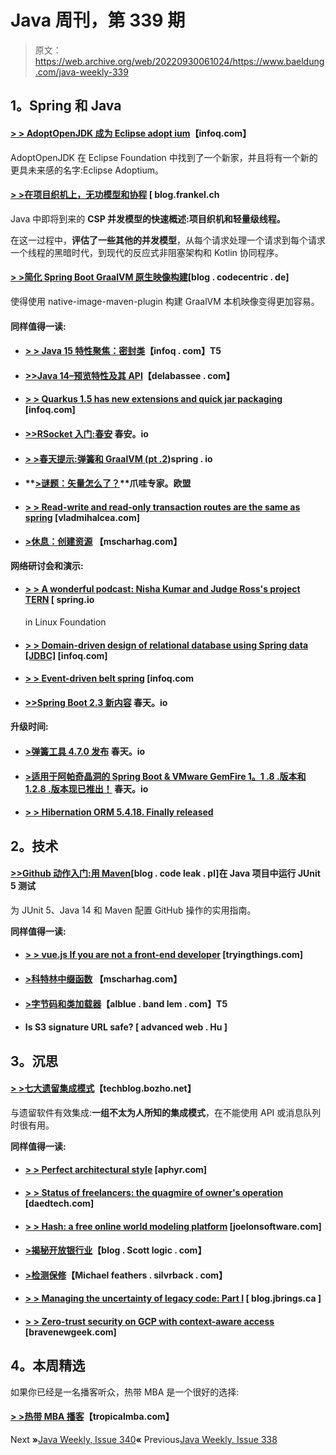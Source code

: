 # Java 周刊，第 339 期

> 原文：<https://web.archive.org/web/20220930061024/https://www.baeldung.com/java-weekly-339>

## **1。Spring 和 Java**

#### [**> > AdoptOpenJDK 成为 Eclipse adopt ium**](https://web.archive.org/web/20220628085033/https://www.infoq.com/news/2020/06/adoptopenjdk-eclipse-adoptium/?utm_campaign=infoq_content&utm_source=infoq&utm_medium=feed&utm_term=Java)【infoq.com】

AdoptOpenJDK 在 Eclipse Foundation 中找到了一个新家，并且将有一个新的更具未来感的名字:Eclipse Adoptium。

#### [**> >在项目织机上，无功模型和协程**](https://web.archive.org/web/20220628085033/https://blog.frankel.ch/project-loom-reactive-coroutines/) [ blog.frankel.ch

Java 中即将到来的 **CSP 并发模型的快速概述:项目织机和轻量级线程。**

在这一过程中，**评估了一些其他的并发模型**，从每个请求处理一个请求到每个请求一个线程的黑暗时代，到现代的反应式非阻塞架构和 Kotlin 协同程序。

#### **[> >简化 Spring Boot GraalVM 原生映像构建](https://web.archive.org/web/20220628085033/https://blog.codecentric.de/en/2020/06/spring-boot-graalvm-native-image-maven-plugin/)**[blog . codecentric . de]

使得使用 native-image-maven-plugin 构建 GraalVM 本机映像变得更加容易。

#### **同样值得一读:**

*   #### [**> > Java 15 特性聚焦：密封类**](https://web.archive.org/web/20220628085033/https://www.infoq.com/articles/java-sealed-classes/?utm_campaign=infoq_content&utm_source=infoq&utm_medium=feed&utm_term=Java)【infoq . com】T5

*   #### **[>>Java 14–预览特性及其 API](https://web.archive.org/web/20220628085033/https://delabassee.com/Java14-Preview-API/)**【delabassee . com】

*   #### [**> > Quarkus 1.5 has new extensions and quick jar packaging**](https://web.archive.org/web/20220628085033/https://www.infoq.com/news/2020/06/red-hat-releases-quarkus-1-5/?utm_campaign=infoq_content&utm_source=infoq&utm_medium=feed&utm_term=Java) [infoq.com]

*   #### [**>>RSocket 入门:春安**](https://web.archive.org/web/20220628085033/https://spring.io/blog/2020/06/17/getting-started-with-rsocket-spring-security) 春安。io

*   #### [**> >春天提示:弹簧和 GraalVM (pt .2)**](https://web.archive.org/web/20220628085033/https://spring.io/blog/2020/06/16/spring-tips-spring-and-graalvm-pt-2)spring . io

*   #### **[>谜题：矢量怎么了？](https://web.archive.org/web/20220628085033/https://www.javaspecialists.eu/archive/Issue280.html)**爪哇专家。欧盟

*   #### [**> > Read-write and read-only transaction routes are the same as spring**](https://web.archive.org/web/20220628085033/https://vladmihalcea.com/read-write-read-only-transaction-routing-spring/) [vladmihalcea.com]

*   #### [**>休息：创建资源**](https://web.archive.org/web/20220628085033/https://www.mscharhag.com/api-design/resource-creation-post) 【mscharhag.com】

**网络研讨会和演示:**

*   #### [**> > A wonderful podcast: Nisha Kumar and Judge Ross's project TERN**](https://web.archive.org/web/20220628085033/https://spring.io/blog/2020/06/19/a-bootiful-podcast-nisha-kumar-and-rose-judge-on-the-linux-foundation-s-project-tern) [ spring.io

    in Linux Foundation
*   #### [**> > Domain-driven design of relational database using Spring data [JDBC]**](https://web.archive.org/web/20220628085033/https://www.infoq.com/presentations/ddd-spring-data-jdbc/?utm_campaign=infoq_content&utm_source=infoq&utm_medium=feed&utm_term=Java) [infoq.com]

*   #### [**> > Event-driven belt spring**](https://web.archive.org/web/20220628085033/https://www.infoq.com/presentations/spring-event-cloud-stream-function/?utm_campaign=infoq_content&utm_source=infoq&utm_medium=feed&utm_term=Java) [infoq.com

*   #### [**>>Spring Boot 2.3 新内容**](https://web.archive.org/web/20220628085033/https://spring.io/blog/2020/06/18/what-s-new-in-spring-boot-2-3) 春天。io

**升级时间:**

*   #### [**>弹簧工具 4.7.0 发布**](https://web.archive.org/web/20220628085033/https://spring.io/blog/2020/06/19/spring-tools-4-7-0-released) 春天。io

*   #### [**>适用于阿帕奇晶洞的 Spring Boot & VMware GemFire 1。1 .8 .版本和 1.2.8 .版本现已推出！**](https://web.archive.org/web/20220628085033/https://spring.io/blog/2020/06/16/spring-boot-for-apache-geode-vmware-gemfire-1-1-8-release-and-1-2-8-release-available) 春天。io

*   #### **[> > Hibernation ORM 5.4.18\. Finally released](https://web.archive.org/web/20220628085033/https://in.relation.to/2020/06/22/hibernate-orm-5418-final-release/)**

## **2。技术**

#### [**>>Github 动作入门:用 Maven**](https://web.archive.org/web/20220628085033/https://blog.codeleak.pl/2020/06/gh-actions-maven-junit5.html)[blog . code leak . pl]在 Java 项目中运行 JUnit 5 测试

为 JUnit 5、Java 14 和 Maven 配置 GitHub 操作的实用指南。

**同样值得一读:**

*   #### [**> > vue.js If you are not a front-end developer**](https://web.archive.org/web/20220628085033/https://tryingthings.wordpress.com/2020/06/21/vue-js-if-youre-not-a-frontend-developer/) [tryingthings.com]

*   #### [**>科特林中缀函数**](https://web.archive.org/web/20220628085033/https://www.mscharhag.com/kotlin/infix-functions) 【mscharhag.com】

*   #### [**>字节码和类加载器**](https://web.archive.org/web/20220628085033/https://alblue.bandlem.com/2020/06/bite-sized-bytecode.html)【alblue . band lem . com】T5

*   #### Is  S3 signature URL safe? [ advanced web . Hu ]

## **3。沉思**

#### [**> >七大遗留集成模式**](https://web.archive.org/web/20220628085033/https://techblog.bozho.net/seven-legacy-integration-patterns/)【techblog.bozho.net】

与遗留软件有效集成:**一组不太为人所知的集成模式**，在不能使用 API 或消息队列时很有用。

**同样值得一读:**

*   #### [**> > Perfect architectural style**](https://web.archive.org/web/20220628085033/https://aphyr.com/posts/351-a-satisfactory-way-of-building) [aphyr.com]

*   #### [**> > Status of freelancers: the quagmire of owner's operation**](https://web.archive.org/web/20220628085033/https://daedtech.com/the-freelancers-condition-quagmire-of-the-owner-operator/) [daedtech.com]

*   #### [**> > Hash: a free online world modeling platform**](https://web.archive.org/web/20220628085033/https://www.joelonsoftware.com/2020/06/18/hash-a-free-online-platform-for-modeling-the-world/) [joelonsoftware.com]

*   #### [**>揭秘开放银行业**](https://web.archive.org/web/20220628085033/https://blog.scottlogic.com/2020/06/17/Open-Banking.html)【blog . Scott logic . com】

*   #### [**>检测保修**](https://web.archive.org/web/20220628085033/https://michaelfeathers.silvrback.com/testing-warranties#49981)【Michael feathers . silvrback . com】

*   #### [**> > Managing the uncertainty of legacy code: Part I**](https://web.archive.org/web/20220628085033/https://blog.jbrains.ca/permalink/managing-the-uncertainty-of-legacy-code-part-1) [ blog.jbrings.ca ]

*   #### **[> > Zero-trust security on GCP with context-aware access](https://web.archive.org/web/20220628085033/https://bravenewgeek.com/zero-trust-security-on-gcp-with-context-aware-access/)** [bravenewgeek.com]

## **4。本周精选**

如果你已经是一名播客听众，热带 MBA 是一个很好的选择:

#### **[> >热带 MBA 播客](https://web.archive.org/web/20220628085033/https://www.tropicalmba.com/podcasts/)**【tropicalmba.com】

Next **»**[Java Weekly, Issue 340](/web/20220628085033/https://www.baeldung.com/java-weekly-340)**«** Previous[Java Weekly, Issue 338](/web/20220628085033/https://www.baeldung.com/java-weekly-338)